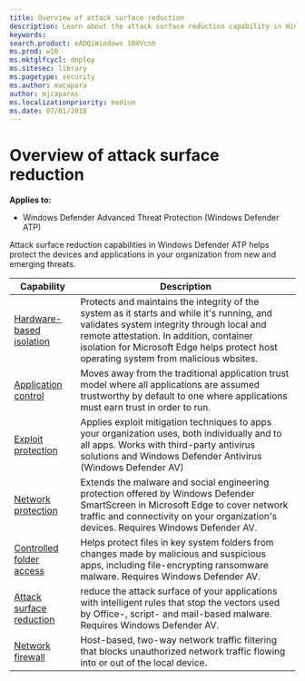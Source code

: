 ```yaml
---
title: Overview of attack surface reduction
description: Learn about the attack surface reduction capability in Windows Defender ATP
keywords: 
search.product: eADQiWindows 10XVcnh
ms.prod: w10
ms.mktglfcycl: deploy
ms.sitesec: library
ms.pagetype: security
ms.author: macapara
author: mjcaparas
ms.localizationpriority: medium
ms.date: 07/01/2018
---
```


# Overview of attack surface reduction

**Applies to:**
- Windows Defender Advanced Threat Protection (Windows Defender ATP)

Attack surface reduction capabilities in Windows Defender ATP helps protect the devices and applications in  your organization from new and emerging threats. 

| Capability | Description |
|------------|-------------|
| [Hardware-based isolation](../windows-defender-application-guard/wd-app-guard-overview.md) | Protects and maintains the integrity of the system as it starts and while it's running, and validates system integrity through local and remote attestation. In addition, container isolation for Microsoft Edge helps protect host operating system from malicious wbsites. |
| [Application control](../windows-defender-application-control/windows-defender-application-control.md) | Moves away from the traditional application trust model where all applications are assumed trustworthy by default to one where applications must earn trust in order to run. |
| [Exploit protection](../windows-defender-exploit-guard/exploit-protection-exploit-guard.md) | Applies exploit mitigation techniques to apps your organization uses, both individually and to all apps. Works with third-party antivirus solutions and Windows Defender Antivirus (Windows Defender AV) |
| [Network protection](../windows-defender-exploit-guard/network-protection-exploit-guard.md) | Extends the malware and social engineering protection offered by Windows Defender SmartScreen in Microsoft Edge to cover network traffic and connectivity on your organization's devices. Requires Windows Defender AV. | 
| [Controlled folder access](../windows-defender-exploit-guard/controlled-folders-exploit-guard.md) | Helps protect files in key system folders from changes made by malicious and suspicious apps, including file-encrypting ransomware malware. Requires Windows Defender AV. |
| [Attack surface reduction](../windows-defender-exploit-guard/attack-surface-reduction-exploit-guard.md) | reduce the attack surface of your applications with intelligent rules that stop the vectors used by Office-, script- and mail-based malware. Requires Windows Defender AV.  |
| [Network firewall](../windows-firewall/windows-firewall-with-advanced-security.md) | Host-based, two-way network traffic filtering that blocks unauthorized network traffic flowing into or out of the local device. |

